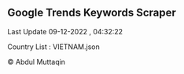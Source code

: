 

## Google Trends Keywords Scraper 
 
Last Update 09-12-2022 , 04:32:22

Country List :
VIETNAM.json



© Abdul Muttaqin 
